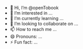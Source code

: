 - 👋 Hi, I’m @openTobook
- 👀 I’m interested in ...
- 🌱 I’m currently learning ...
- 💞️ I’m looking to collaborate on ...
- 📫 How to reach me ...
- 😄 Pronouns: ...
- ⚡ Fun fact: ...

<!---
openTobook/openTobook is a ✨ special ✨ repository because its `README.md` (this file) appears on your GitHub profile.
You can click the Preview link to take a look at your changes.
--->
